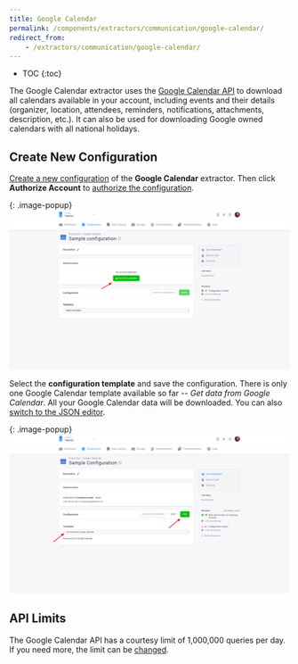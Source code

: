 ```yaml
---
title: Google Calendar
permalink: /components/extractors/communication/google-calendar/
redirect_from:
    - /extractors/communication/google-calendar/
---
```


* TOC
{:toc}

The Google Calendar extractor uses the [Google Calendar API](https://developers.google.com/calendar/) to download all
calendars available in your account, including events and their details (organizer, location, attendees, reminders,
notifications, attachments, description, etc.). It can also be used for downloading Google owned calendars with all national holidays.

## Create New Configuration
[Create a new configuration](/components/#creating-component-configuration) of the **Google Calendar** extractor.
Then click **Authorize Account** to [authorize the configuration](/components/#authorization). 

{: .image-popup}
![Google Calendar - Authorize Account](/components/extractors/communication/google-calendar/google-calendar-1.png)

Select the **configuration template** and save the configuration. 
There is only one Google Calendar template available so far -- *Get data from Google Calendar*. All your Google Calendar data will be downloaded.
You can also [switch to the JSON editor](/components/extractors/other/generic/#template-mode).

{: .image-popup}
![Google Calendar - Save Configuration](/components/extractors/communication/google-calendar/google-calendar-2.png)

## API Limits
The Google Calendar API has a courtesy limit of 1,000,000 queries per day. If you need more, the limit can be [changed](https://developers.google.com/calendar/pricing).
